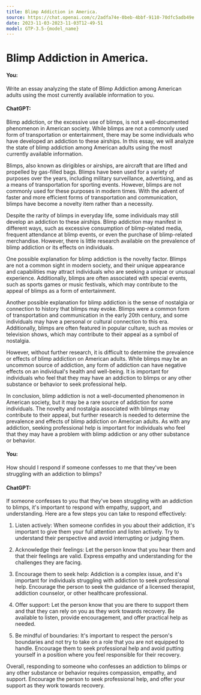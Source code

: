 ```yaml
---
title: Blimp Addiction in America.
source: https://chat.openai.com/c/2adfa74e-0beb-4bbf-9110-70dfc5adb49e
date: 2023-11-03-2023-11-03T12-49-51
model: GTP-3.5-{model_name}
---
```


# Blimp Addiction in America.

#### You:
Write an essay analyzing the state of Blimp Addiction among American adults using the most currently available information to you.

#### ChatGPT:
Blimp addiction, or the excessive use of blimps, is not a well-documented phenomenon in American society. While blimps are not a commonly used form of transportation or entertainment, there may be some individuals who have developed an addiction to these airships. In this essay, we will analyze the state of blimp addiction among American adults using the most currently available information.

Blimps, also known as dirigibles or airships, are aircraft that are lifted and propelled by gas-filled bags. Blimps have been used for a variety of purposes over the years, including military surveillance, advertising, and as a means of transportation for sporting events. However, blimps are not commonly used for these purposes in modern times. With the advent of faster and more efficient forms of transportation and communication, blimps have become a novelty item rather than a necessity.

Despite the rarity of blimps in everyday life, some individuals may still develop an addiction to these airships. Blimp addiction may manifest in different ways, such as excessive consumption of blimp-related media, frequent attendance at blimp events, or even the purchase of blimp-related merchandise. However, there is little research available on the prevalence of blimp addiction or its effects on individuals.

One possible explanation for blimp addiction is the novelty factor. Blimps are not a common sight in modern society, and their unique appearance and capabilities may attract individuals who are seeking a unique or unusual experience. Additionally, blimps are often associated with special events, such as sports games or music festivals, which may contribute to the appeal of blimps as a form of entertainment.

Another possible explanation for blimp addiction is the sense of nostalgia or connection to history that blimps may evoke. Blimps were a common form of transportation and communication in the early 20th century, and some individuals may have a personal or cultural connection to this era. Additionally, blimps are often featured in popular culture, such as movies or television shows, which may contribute to their appeal as a symbol of nostalgia.

However, without further research, it is difficult to determine the prevalence or effects of blimp addiction on American adults. While blimps may be an uncommon source of addiction, any form of addiction can have negative effects on an individual's health and well-being. It is important for individuals who feel that they may have an addiction to blimps or any other substance or behavior to seek professional help.

In conclusion, blimp addiction is not a well-documented phenomenon in American society, but it may be a rare source of addiction for some individuals. The novelty and nostalgia associated with blimps may contribute to their appeal, but further research is needed to determine the prevalence and effects of blimp addiction on American adults. As with any addiction, seeking professional help is important for individuals who feel that they may have a problem with blimp addiction or any other substance or behavior.


#### You:
How should I respond if someone confesses to me that they've been struggling with an addiction to blimps?

#### ChatGPT:
If someone confesses to you that they've been struggling with an addiction to blimps, it's important to respond with empathy, support, and understanding. Here are a few steps you can take to respond effectively:

1. Listen actively: When someone confides in you about their addiction, it's important to give them your full attention and listen actively. Try to understand their perspective and avoid interrupting or judging them.

2. Acknowledge their feelings: Let the person know that you hear them and that their feelings are valid. Express empathy and understanding for the challenges they are facing.

3. Encourage them to seek help: Addiction is a complex issue, and it's important for individuals struggling with addiction to seek professional help. Encourage the person to seek the guidance of a licensed therapist, addiction counselor, or other healthcare professional.

4. Offer support: Let the person know that you are there to support them and that they can rely on you as they work towards recovery. Be available to listen, provide encouragement, and offer practical help as needed.

5. Be mindful of boundaries: It's important to respect the person's boundaries and not try to take on a role that you are not equipped to handle. Encourage them to seek professional help and avoid putting yourself in a position where you feel responsible for their recovery.

Overall, responding to someone who confesses an addiction to blimps or any other substance or behavior requires compassion, empathy, and support. Encourage the person to seek professional help, and offer your support as they work towards recovery.
